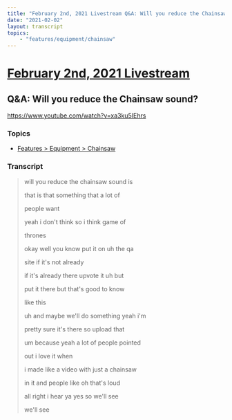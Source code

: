 ```yaml
---
title: "February 2nd, 2021 Livestream Q&A: Will you reduce the Chainsaw sound?"
date: "2021-02-02"
layout: transcript
topics:
    - "features/equipment/chainsaw"
---
```

# [February 2nd, 2021 Livestream](../2021-02-02.md)
## Q&A: Will you reduce the Chainsaw sound?
https://www.youtube.com/watch?v=xa3ku5IEhrs

### Topics
* [Features > Equipment > Chainsaw](../topics/features/equipment/chainsaw.md)

### Transcript

> will you reduce the chainsaw sound is
>
> that is that something that a lot of
>
> people want
>
> yeah i don't think so i think game of
>
> thrones
>
> okay well you know put it on uh the qa
>
> site if it's not already
>
> if it's already there upvote it uh but
>
> put it there but that's good to know
>
> like this
>
> uh and maybe we'll do something yeah i'm
>
> pretty sure it's there so upload that
>
>
>
> um because yeah a lot of people pointed
>
> out i love it when
>
> i made like a video with just a chainsaw
>
> in it and people like oh that's loud
>
> all right i hear ya yes so we'll see
>
> we'll see
>
